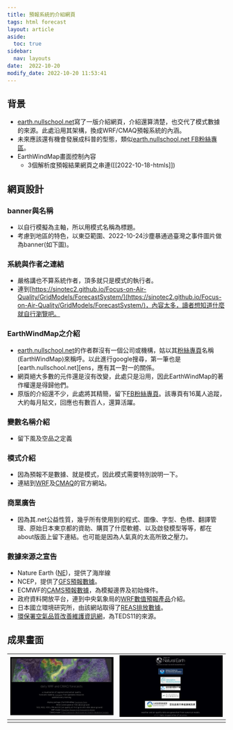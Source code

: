 ```yaml
---
title: 預報系統的介紹網頁
tags: html forecast
layout: article
aside:
  toc: true
sidebar:
  nav: layouts
date:  2022-10-20
modify_date: 2022-10-20 11:53:41
---
```


## 背景

- [earth.nullschool.net][ens]寫了一版介紹網頁，介紹還算清楚，也交代了模式數據的來源。此處沿用其架構，換成WRF/CMAQ預報系統的內涵。
- 未來應該還有機會發展成科普的型態，類似[earth.nullschool.net FB粉絲專區][FB]。
- EarthWindMap畫面控制內容
  - 3個解析度預報結果網頁之串連([[2022-10-18-htmls]])

## 網頁設計

### banner與名稱

- 以自行模擬為主軸，所以用模式名稱為標題。
- 考慮到地區的特色，以東亞範圍、2022-10-24沙塵暴通過臺灣之事件圖片做為banner(如下圖)。

### 系統與作者之連結
- 嚴格講也不算系統作者，頂多就只是模式的執行者。
- 連到[https://sinotec2.github.io/Focus-on-Air-Quality/GridModels/ForecastSystem/](https://sinotec2.github.io/Focus-on-Air-Quality/GridModels/ForecastSystem/)，內容太多，讀者想知道什麼就自行瀏覽吧。

### EarthWindMap之介紹 
- [earth.nullschool.net][ens]的作者群沒有一個公司或機構，姑以其[粉絲專頁][FB]名稱(EarthWindMap)來稱呼。以此進行google搜尋，第一筆也是[earth.nullschool.net][ens，應有其一對一的關係。
- 網頁絕大多數的元件還是沒有改變，此處只是沿用，因此EarthWindMap的著作權還是得歸他們。
- 原版的介紹還不少，此處將其精簡，留下[FB粉絲專頁][FB]。該專頁有16萬人追蹤，大約每月貼文，回應也有數百人，還算活躍。

### 變數名稱介紹
- 留下風及空品之定義

### 模式介紹
- 因為預報不是數據、就是模式，因此模式需要特別說明一下。
- 連結到[WRF](https://www.mmm.ucar.edu/models/wrf)及[CMAQ](https://www.epa.gov/cmaq)的官方網站。

### 商業廣告
- 因為其.net公益性質，幾乎所有使用到的程式、圖像、字型、色標、翻譯管理、原始日本東京都的資助、購買了什麼軟體、以及啟發模型等等，都在about版面上留下連結。也可能是因為人氣真的太高所致之壓力。

### 數據來源之宣告
- Nature Earth ([NE](http://www.naturalearthdata.com/))，提供了海岸線
- NCEP，提供了[GFS預報數據](https://www.ncei.noaa.gov/products/weather-climate-models/global-forecast)。
- ECMWF的[CAMS預報數據](https://ads.atmosphere.copernicus.eu/cdsapp#!/dataset/cams-global-atmospheric-composition-forecasts?tab=overview)，為模擬邊界及初始條件。
- 政府資料開放平台，連到中央氣象局的[WRF數值預報產品](https://data.gov.tw/dataset/58977)介紹。
- 日本國立環境研究所，由該網站取得了[REAS排放數據](https://www.nies.go.jp/REAS/)。
- [環保署空氣品質改善維護資訊網](https://air.epa.gov.tw/EnvTopics/AirQuality_6.aspx)，為TEDS11的來源。

## 成果畫面

| ![](https://github.com/sinotec2/Focus-on-Air-Quality/raw/main/assets/images/about_fcst1.PNG) |![](https://github.com/sinotec2/Focus-on-Air-Quality/raw/main/assets/images/about_fcst2.PNG) |
|:--:|:--:|
| <b></b>|<b></b>|

[ens]: <https://earth.nullschool.net/about.html> "https://earth.nullschool.net/about.html"
[FB]: <https://www.facebook.com/EarthWindMap> "EarthWindMap on Facebook"